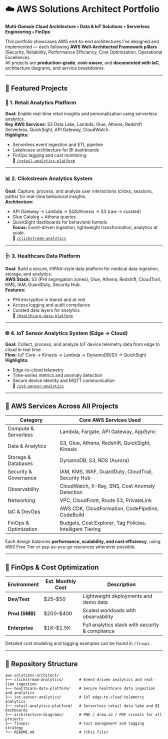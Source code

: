 # ☁️ AWS Solutions Architect Portfolio

**Multi-Domain Cloud Architecture • Data & IoT Solutions • Serverless Engineering • FinOps**

This portfolio showcases AWS end-to-end architectures I’ve designed and implemented — each following **AWS Well-Architected Framework pillars** (Security, Reliability, Performance Efficiency, Cost Optimization, Operational Excellence).  
All projects are **production-grade**, **cost-aware**, and **documented with IaC**, architecture diagrams, and service breakdowns.

---

## 🚀 Featured Projects

### 🛒 1. Retail Analytics Platform
**Goal:** Enable real-time retail insights and personalization using serverless analytics.  
**Key AWS Services:** S3 Data Lake, Lambda, Glue, Athena, Redshift Serverless, QuickSight, API Gateway, CloudWatch.  
**Highlights:**
- Serverless event ingestion and ETL pipeline  
- Lakehouse architecture for BI dashboards  
- FinOps tagging and cost monitoring  
📂 [`/retail-analytics-platform`](retail-analytics-platform)

---

### 📊 2. Clickstream Analytics System
**Goal:** Capture, process, and analyze user interactions (clicks, sessions, paths) for real-time behavioral insights.  
**Architecture:**
- API Gateway → Lambda → SQS/Kinesis → S3 (raw → curated)  
- Glue Catalog + Athena queries  
- QuickSight dashboards for behavioral funnels  
**Focus:** Event-driven ingestion, lightweight transformation, analytics at scale.  
📂 [`/clickstream-analytics`](clickstream-analytics)

---

### 🩺 3. Healthcare Data Platform
**Goal:** Build a secure, HIPAA-style data platform for medical data ingestion, storage, and analytics.  
**AWS Stack:** S3 (PHI segregation zones), Glue, Athena, Redshift, CloudTrail, KMS, IAM, GuardDuty, Security Hub.  
**Features:**
- PHI encryption in transit and at rest  
- Access logging and audit compliance  
- Curated data layers for analytics  
📂 [`/healthcare-data-platform`](healthcare-data-platform)

---

### 🌐 4. IoT Sensor Analytics System (Edge → Cloud)
**Goal:** Collect, process, and analyze IoT device telemetry data from edge to cloud in real time.  
**Flow:** IoT Core → Kinesis → Lambda → DynamoDB/S3 → QuickSight  
**Highlights:**
- Edge-to-cloud telemetry  
- Time-series metrics and anomaly detection  
- Secure device identity and MQTT communication  
📂 [`/iot-sensor-analytics`](iot-sensor-analytics)

---

## 🧩 AWS Services Across All Projects

| Category              | Core AWS Services Used |
|------------------------|------------------------|
| Compute & Serverless   | Lambda, Fargate, API Gateway, AppSync |
| Data & Analytics       | S3, Glue, Athena, Redshift, QuickSight, Kinesis |
| Storage & Databases    | DynamoDB, S3, RDS (Aurora) |
| Security & Governance  | IAM, KMS, WAF, GuardDuty, CloudTrail, Security Hub |
| Observability          | CloudWatch, X-Ray, SNS, Cost Anomaly Detection |
| Networking             | VPC, CloudFront, Route 53, PrivateLink |
| IaC & DevOps           | AWS CDK, CloudFormation, CodePipeline, CodeBuild |
| FinOps & Optimization  | Budgets, Cost Explorer, Tag Policies, Intelligent Tiering |

Each design balances **performance, scalability, and cost efficiency**, using AWS Free Tier or pay-as-you-go resources whenever possible.

---

## 💸 FinOps & Cost Optimization

| Environment | Est. Monthly Cost | Description |
|--------------|------------------|--------------|
| **Dev/Test** | \$25–\$50 | Lightweight deployments and demo data |
| **Prod (SMB)** | \$200–\$400 | Scaled workloads with observability |
| **Enterprise** | \$1K–\$1.5K | Full analytics stack with security & compliance |

Detailed cost modeling and tagging examples can be found in `/finops`.

---

## 📂 Repository Structure

```text
aws-solutions-architect/
├── clickstream-analytics/       # Event-driven analytics and real-time ingestion
├── healthcare-data-platform/    # Secure healthcare data ingestion and analytics
├── iot-sensor-analytics/        # IoT edge-to-cloud telemetry analytics
├── retail-analytics-platform/   # Serverless retail data lake and BI dashboards
├── architecture-diagrams/       # PNG / draw.io / PDF visuals for all projects
├── finops/                      # Cost management and tagging strategy
└── README.md                    # (this file)
